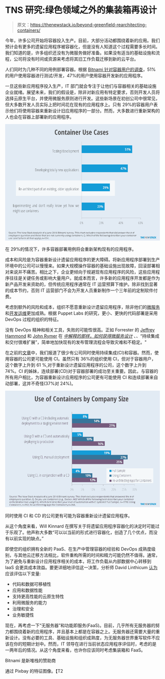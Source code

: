 # TNS 研究:绿色领域之外的集装箱再设计

> 原文：<https://thenewstack.io/beyond-greenfield-rearchitecting-containers/>

今年，许多公司开始将容器投入生产。目前，大部分活动都围绕着新的应用。我们预计会有更多的遗留应用程序被容器化，但是没有人知道这个过程需要多长时间。我们知道的是，许多组织还没有为微服务做好准备。如果没有适当的基础设施和流程，公司将没有时间或资源来考虑将其旧工作负载迁移到新的云平台。

人们同时为几种不同的用例部署容器。根据 [Bitnami 针对容器用户的调查](https://bitnami.com/)，51%的用户使用容器进行测试/开发，47%的用户使用容器开发新的应用程序。

一旦这些新应用程序投入生产，IT 部门就会专注于让他们与容器相关的基础设施企业就绪。展望未来，我们的假设是，除非对新应用有特定要求，否则开发人员将选择云原生平台，并使用微服务原则进行开发。这些新场景在初创公司中很常见，但大多数开发人员实际上把时间花在现有的应用程序上。只有 29%的容器用户表示他们将使用容器来重新设计旧应用程序的一部分。然而，大多数进行重新架构的人也会在容器上部署新的应用程序。

![At 29 percent, many container deployment use cases will be about re-architecting existing applications.](img/d93f9e29f8534aecd0603cd2e619cc9b.png)

在 29%的情况下，许多容器部署用例将会重新架构现有的应用程序。

成本和风险是为容器重新设计遗留应用程序的更大障碍。将新应用程序部署到生产环境中的公司可以慢慢来。如果大规模操作容器的基础设施出现故障，回滚部署相对来说并不痛苦。相比之下，企业更倾向于规避现有应用程序的风险，这些应用程序往往是关键任务或影响大量用户。就成本而言，许多新的应用程序开发都是作为新产品开发来资助的，但传统应用程序通常在 IT 运营预算下维护。除非找到显著的成本节约，否则 IT 运营部门不会为开发人员重新制作一个三年前的定制软件付费。

考虑到额外的风险和成本，组织不愿意重新设计遗留应用程序，除非他们的[微服务](/category/microservices/)和[开发运维](/category/devops/)更加成熟。根据 Puppet Labs 的研究，更小、更快的代码部署是采用 DevOps 过程的组织的特征。

没有 DevOps 精神和相关工具，失败的可能性很高。正如 Forrester 的 [Jeffrey Hammond](https://twitter.com/jhammond) 和 [John Rymer](https://twitter.com/johnrrymer) 在 *[中解释的那样，如何获得微服务设计](https://www.iron.io/resources/white-papers/forrester-report-how-to-capture-the-benefits-of-microservice-design/)* 、*、*“持续集成和交付很难扩展”，简单地加快现有的发布管理流程会导致灾难和不稳定。"

在之前的[文章](https://thenewstack.io/parity-check-container-reality-check/)中，我们报道了很少有公司同时使用持续集成(CI)和容器。然而，使用容器的公司更可能使用 CI。虽然只有 36%的组织使用 CI，但对于容器用户，这个数字上升到 61 %,对于重新设计遗留应用程序的公司，这个数字上升到 74%。CI 的姊妹，连续部署(CD)对于容器部署的成功至关重要。因此，与容器的所有用户相比，为容器重新设计应用程序的公司更有可能使用 CI 和连续部署来自动部署，这并不奇怪(37%对 24%)。

![Companies that use both use CI and CD are more likely to be be re-architecting legacy apps for containers.](img/694b40c9dd132df9cd76c6413031ba28.png)

同时使用 CI 和 CD 的公司更有可能为容器重新设计遗留应用程序。

从这个角度来看，Will Kinnard 在撰写关于将遗留应用程序容器化的决定时可能过于乐观了。他声称大多数“可以以当前的形式进行容器化，创造了几个优点，而没有以前实现的缺点。”

即使您的组织拥有全新的 PaaS、在生产中管理容器的经验和 DevOps 成熟度级别，与其他云迁移方法相比，软件重构所需的时间和精力可能仍然不值得。通常，为了避免与重新设计应用程序相关的成本，将工作负载从内部数据中心转移到 IaaS 会更具成本效益。要更详细地评估这一决策，分析师 David Linthicum [认为](http://www.cloudtp.com/2015/12/04/refactor-vs-lift-and-shift-vs-containers/)应该评估以下变量:

*   代码和数据可移植性
*   应用和数据性能
*   支持更高性能的云原生特性
*   利用微服务的能力
*   治理和安全
*   业务敏捷性

现在，再考虑一下“无服务器”和功能即服务(FaaS)。目前，几乎所有无服务器的努力都围绕着新的应用程序，并且基本上都是在容器之上。无服务器还需要大量的重新设计。没有必要的工具、基础设施和组织成熟度，为无服务器世界重写软件不应该在你的短期计划中。然而，IT 领导在进行当前状态应用程序评估时，考虑的是一两年后的情况。从这个角度来看，也许你应该同时考虑集装箱和 FaaS。

Bitnami 是新堆栈的赞助商

通过 Pixbay 的特征图像。【T2

<svg xmlns:xlink="http://www.w3.org/1999/xlink" viewBox="0 0 68 31" version="1.1"><title>Group</title> <desc>Created with Sketch.</desc></svg>